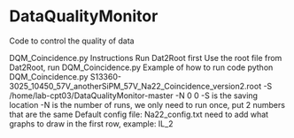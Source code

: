 # DataQualityMonitor
Code to control the quality of data

DQM_Coincidence.py Instructions
Run Dat2Root first
Use the root file from Dat2Root, run DQM_Coincidence.py
Example of how to run code
python DQM_Coincidence.py S13360-3025_10450_57V_anotherSiPM_57V_Na22_Coincidence_version2.root -S /home/lab-cpt03/DataQualityMonitor-master -N 0 0
-S is the saving location
-N is the number of runs, we only need to run once, put 2 numbers that are the same
Default config file: Na22_config.txt
need to add what graphs to draw in the first row, example: IL_2
